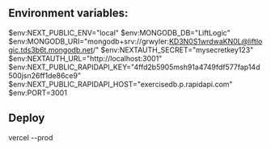 ## Environment variables:

$env:NEXT_PUBLIC_ENV="local"
$env:MONGODB_DB="LiftLogic"
$env:MONGODB_URI="mongodb+srv://grwyler:KD3N0S1wrdwaKN0L@liftlogic.tds3b6t.mongodb.net/"
$env:NEXTAUTH_SECRET="mysecretkey123"  
$env:NEXTAUTH_URL="http://localhost:3001"
$env:NEXT_PUBLIC_RAPIDAPI_KEY="4ffd2b5905msh91a4749fdf577fap14d500jsn26ff1de86ce9"
$env:NEXT_PUBLIC_RAPIDAPI_HOST="exercisedb.p.rapidapi.com"
$env:PORT=3001

## Deploy

vercel --prod
